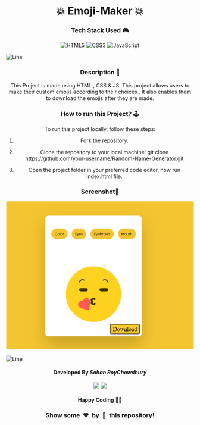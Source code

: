 <h1 align='center'><b>💥 Emoji-Maker 💥</b></h1>

<!-- -------------------------------------------------------------------------------------------------------------- -->

<h3 align='center'>Tech Stack Used 🎮</h3>


<div align='center'>

  ![HTML5](https://img.shields.io/badge/html5-%23E34F26.svg?style=for-the-badge&logo=html5&logoColor=white)
  ![CSS3](https://img.shields.io/badge/css3-%231572B6.svg?style=for-the-badge&logo=css3&logoColor=white)
  ![JavaScript](https://img.shields.io/badge/javascript-%23323330.svg?style=for-the-badge&logo=javascript&logoColor=%23F7DF1E)

</div>


![Line](https://github.com/Avdhesh-Varshney/WebMasterLog/assets/114330097/4b78510f-a941-45f8-a9d5-80ed0705e847)

<!-- -------------------------------------------------------------------------------------------------------------- -->

<h3 align='center'>Description 📃</h3>

<div align='center'>
    <p>This Project is made using HTML , CSS & JS. This project allows users to make their custom emojis according to their choices . It also enables them to download the emojis after they are made.</p>
</div>


<!-- -------------------------------------------------------------------------------------------------------------- -->

<h3 align='center'>How to run this Project? 🕹️</h3>

<div align='center'>
    <p>To run this project locally, follow these steps:

1. Fork the repository.

2. Clone the repository to your local machine:
    git clone https://github.com/your-username/Random-Name-Generator.git

3. Open the project folder in your preferred code editor, now run index.html file.

</p>
</div>

<!-- -------------------------------------------------------------------------------------------------------------- -->

<h3 align='center'>Screenshot📸</h3>
<img src='./Emoji-Maker.webp'>

![Line](https://github.com/Avdhesh-Varshney/WebMasterLog/assets/114330097/4b78510f-a941-45f8-a9d5-80ed0705e847)

<!-- -------------------------------------------------------------------------------------------------------------- -->

<h4 align='center'>Developed By <b><i>Sohan RoyChowdhury</i></b></h4>
<p align='center'>
  <a href='linkedin.com/in/sohan-roychowdhury-363440256'>
    <img src='https://img.shields.io/badge/linkedin-%230077B5.svg?style=for-the-badge&logo=linkedin&logoColor=white' />
  </a>
  <a href='https://github.com/SohanRC'>
    <img src='https://img.shields.io/badge/github-%23121011.svg?style=for-the-badge&logo=github&logoColor=white' />
  </a>
</p>

<h4 align='center'>Happy Coding 🧑‍💻</h4>

<h3 align="center">Show some &nbsp;❤️&nbsp; by &nbsp;🌟&nbsp; this repository!</h3>